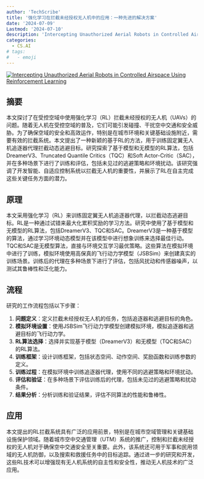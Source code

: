 ```yaml
---
author: 'TechScribe'
title: '强化学习在拦截未经授权无人机中的应用：一种先进的解决方案'
date: '2024-07-09'
Lastmod: '2024-07-10'
description: 'Intercepting Unauthorized Aerial Robots in Controlled Airspace Using Reinforcement Learning'
categories:
  - CS.AI
# tags:
#   - emoji
---
```


[![Intercepting Unauthorized Aerial Robots in Controlled Airspace Using Reinforcement Learning](https://arxiv-research-1301205113.cos.ap-guangzhou.myqcloud.com/images/2407.06909v1.pdf_0.jpg)](https://arxiv.org/abs/2407.06909v1)

## 摘要

本文探讨了在受控空域中使用强化学习（RL）拦截未经授权的无人机（UAVs）的问题。随着无人机在受控空域的普及，它们可能引发碰撞、干扰空中交通和安全威胁。为了确保空域的安全和高效运作，特别是在城市环境和关键基础设施附近，需要有效的拦截系统。本文提出了一种新颖的基于RL的方法，用于训练固定翼无人机追逐器代理拦截动态逃避目标。研究探索了基于模型和无模型的RL算法，包括DreamerV3、Truncated Quantile Critics（TQC）和Soft Actor-Critic（SAC），并在多种场景下进行了训练和评估，包括未见过的逃避策略和环境扰动。该研究强调了开发智能、自适应控制系统以拦截无人机的重要性，并展示了RL在自主完成这些关键任务方面的潜力。<!--more-->

## 原理

本文采用强化学习（RL）来训练固定翼无人机追逐器代理，以拦截动态逃避目标。RL是一种通过试错来最大化累积奖励的学习方法。研究中使用了基于模型和无模型的RL算法，包括DreamerV3、TQC和SAC。DreamerV3是一种基于模型的算法，通过学习环境动态模型并在该模型中进行想象训练来选择最佳行动。TQC和SAC是无模型算法，直接与环境交互学习最优策略。这些算法在模拟环境中进行了训练，模拟环境使用高保真的飞行动力学模型（JSBSim）来创建真实的训练场景。训练后的代理在多种场景下进行了评估，包括风扰动和传感器噪声，以测试其鲁棒性和泛化能力。

## 流程

研究的工作流程包括以下步骤：
1. **问题定义**：定义拦截未经授权无人机的任务，包括追逐器和逃避目标的角色。
2. **模拟环境设置**：使用JSBSim飞行动力学模型创建模拟环境，模拟追逐器和逃避目标的飞行动力学。
3. **RL算法选择**：选择并实现基于模型（DreamerV3）和无模型（TQC和SAC）的RL算法。
4. **训练框架**：设计训练框架，包括状态空间、动作空间、奖励函数和训练参数的定义。
5. **训练过程**：在模拟环境中训练追逐器代理，使用不同的逃避策略和环境扰动。
6. **评估和验证**：在多种场景下评估训练后的代理，包括未见过的逃避策略和扰动条件。
7. **结果分析**：分析训练和验证结果，评估不同算法的性能和鲁棒性。

## 应用

本文提出的RL拦截系统具有广泛的应用前景，特别是在城市空域管理和关键基础设施保护领域。随着城市空中交通管理（UTM）系统的推广，控制和拦截未经授权的无人机对于确保空中交通安全至关重要。此外，该系统还可用于军事和民用领域的无人机防御，以及搜索和救援任务中的目标追踪。通过进一步的研究和开发，这些RL技术可以增强现有无人机系统的自主性和安全性，推动无人机技术的广泛应用。
